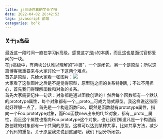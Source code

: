 ```yaml
---
title: js高级你真的学会了吗
date: 2022-04-02 20:42:53
tags: javascript 前端
categories: bo‘k
---
```


<!--more-->

### 关于js高级

最近这一段时间一直在学习js高级，感觉这才是js的本质，而且这也是面试官都爱问的一块。  
在js高级中，有两块公认难以理解的“神兽”，一个是闭包，另一个是原型；所以这篇博客我重要来与大家讨论一下这两个难点。  
首先是原型，先给大家看一张图片：![](https://img-blog.csdnimg.cn/ca808a835d0e4e1ea4f24509645a5bf1.png?x-oss-process=image/watermark,type_d3F5LXplbmhlaQ,shadow_50,text_Q1NETiBA5LiN6YCDNzY=,size_19,color_FFFFFF,t_70,g_se,x_16#pic_center)  
大家看了这张图片之后是不是觉得原型，原型链之间的关系特别乱；不过不用担心，首先我们得理解函数和对象的关系。  
首先大家需要记住一句话：对象都是通过函数创建的！然后每个函数都有一个默认的prototype属性，每个对象都有一个\_\_proto\_\_可成为隐式原型。我这样说这张图就好理解一点了。首先是一个构造函数Foo，既然是函数就有prototype属性，指向一个Foo.prototype对象，而Foo函数new出来的f1,f2对象，都有\_\_proto\_\_属性，而且这个属性也指向Foo.prototype这个对象，也让我们知道凡是一个构造函数创建的对象都有一个共同的原型，这样可以达到某种共享，比如共享方法，减少了代码的重复。关于原型我先说到这里吧，我们下回分析闭包。
